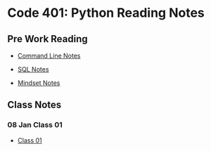 # Code 401: Python Reading Notes

## Pre Work Reading

- [Command Line Notes](https://brendanhuddleston18.github.io/reading-notes/code401reading-notes/commandLineNotes)

- [SQL Notes](https://brendanhuddleston18.github.io/reading-notes/code401reading-notes/sqlNotes)

- [Mindset Notes](https://brendanhuddleston18.github.io/reading-notes/code401reading-notes/mindsetNotes)

## Class Notes

### 08 Jan Class 01

- [Class 01](https://https://brendanhuddleston18.github.io/reading-notes/code401reading-notes/class01notes)